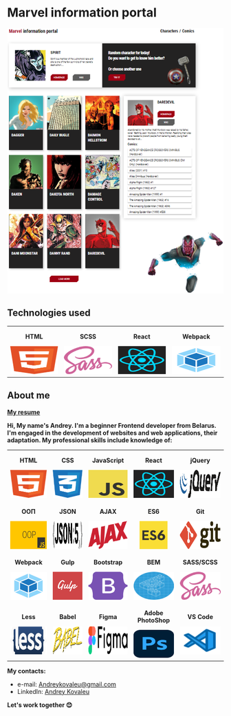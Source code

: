 # Marvel information portal

<p align="center">
  <img src="informationFiles/application_screen.png" alt="Application screen"/>
</p>

## Technologies used

<table>
  <tr>
    <td align="center" valign="middle">
			<p align="center"><b>HTML</b></p>
			<img src="informationFiles/img/html.svg" height="65" width="120"/>
    </td>
    <td align="center" valign="middle">
			<p align="center"><b>SCSS</b></p>
			<img src="informationFiles/img/sass.svg" height="65" width="120"/>
    </td>
    <td align="center" valign="middle">
			<p align="center"><b>React</b></p>
			<img src="informationFiles/img/react.svg" height="65" width="120"/>
    </td>
    <td align="center" valign="middle">
			<p align="center"><b>Webpack</b></p>
			<img src="informationFiles/img/webpack.svg" height="65" width="120"/>
    </td>
	</tr>
</table>

## About me

__[My resume](https://drive.google.com/file/d/1CHg2_egSXBX_sktrD0TLtaI4Zti84G1k/view?usp=sharing)__

__Hi, My name's Andrey. I'm a beginner Frontend developer from Belarus. I'm engaged in the development of websites and web applications, their adaptation. My professional skills include knowledge of:__

<table>
  <tr>
    <td align="center" valign="middle">
			<p align="center"><b>HTML</b></p>
			<img src="informationFiles/img/html.svg" height="65" width="120"/>
    </td>
    <td align="center" valign="middle">
			<p align="center"><b>CSS</b></p>
			<img src="informationFiles/img/css.svg" height="65" width="120"/>
    </td>
    <td align="center" valign="middle">
			<p align="center"><b>JavaScript</b></p>
			<img src="informationFiles/img/javascript.svg" height="65" width="120"/>
    </td>
    <td align="center" valign="middle">
			<p align="center"><b>React</b></p>
			<img src="informationFiles/img/react.svg" height="65" width="120"/>
    </td>
    <td align="center" valign="middle">
			<p align="center"><b>jQuery</b></p>
			<img src="informationFiles/img/jquery.svg" height="65" width="120"/>
    </td>
	</tr>
  <tr>
    <td align="center" valign="middle">
			<p align="center"><b>ООП</b></p>
			<img src="informationFiles/img/oop.png" height="65" width="120"/>
    </td>
    <td align="center" valign="middle">
			<p align="center"><b>JSON</b></p>
			<img src="informationFiles/img/json.svg" height="65" width="120"/>
    </td>
    <td align="center" valign="middle">
			<p align="center"><b>AJAX</b></p>
			<img src="informationFiles/img/ajax.svg" height="65" width="120"/>
    </td>
    <td align="center" valign="middle">
			<p align="center"><b>ES6</b></p>
			<img src="informationFiles/img/es6.jpg" height="65" width="65"/>
    </td>
    <td align="center" valign="middle">
			<p align="center"><b>Git</b></p>
			<img src="informationFiles/img/git.svg" height="65" width="120"/>
    </td>
	</tr>
  <tr>
    <td align="center" valign="middle">
			<p align="center"><b>Webpack</b></p>
			<img src="informationFiles/img/webpack.svg" height="65" width="120"/>
    </td>
    <td align="center" valign="middle">
			<p align="center"><b>Gulp</b></p>
			<img src="informationFiles/img/gulp.svg" height="65" width="120"/>
    </td>
    <td align="center" valign="middle">
			<p align="center"><b>Bootstrap</b></p>
			<img src="informationFiles/img/bootstrap.svg" height="65" width="120"/>
    </td>
    <td align="center" valign="middle">
			<p align="center"><b>BEM</b></p>
			<img src="informationFiles/img/bem.svg" height="65" width="120"/>
    </td>
    <td align="center" valign="middle">
			<p align="center"><b>SASS/SCSS</b></p>
			<img src="informationFiles/img/sass.svg" height="65" width="120"/>
    </td>
	</tr>
  <tr>
    <td align="center" valign="middle">
			<p align="center"><b>Less</b></p>
			<img src="informationFiles/img/less.svg" height="65" width="120"/>
    </td>
    <td align="center" valign="middle">
			<p align="center"><b>Babel</b></p>
			<img src="informationFiles/img/babel.svg" height="65" width="120"/>
    </td>
    <td align="center" valign="middle">
			<p align="center"><b>Figma</b></p>
			<img src="informationFiles/img/figma.svg" height="65" width="120"/>
    </td>
    <td align="center" valign="middle">
			<p align="center"><b>Adobe PhotoShop</b></p>
			<img src="informationFiles/img/adobe-photoshop.svg" height="65" width="120"/>
    </td>
    <td align="center" valign="middle">
			<p align="center"><b>VS Code</b></p>
			<img src="informationFiles/img/vs-code.svg" height="65" width="120"/>
    </td>
	</tr>
</table>

 __My contacts:__ 
 - e-mail: Andreykovaleu@gmail.com
 - LinkedIn: [Andrey Kovaleu](https://www.linkedin.com/in/andrey-kovaleu)
 
 __Let's work together 😊__